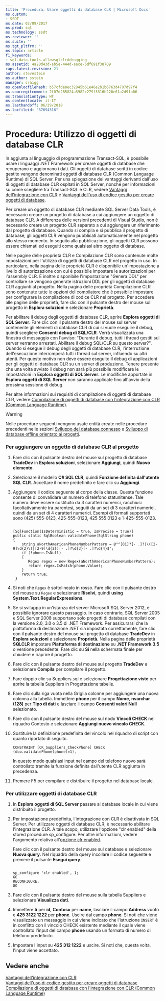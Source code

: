 ```yaml
---
title: 'Procedura: Usare oggetti di database CLR | Microsoft Docs'
ms.custom:
- SSDT
ms.date: 02/09/2017
ms.prod: sql
ms.technology: ssdt
ms.reviewer: ''
ms.suite: ''
ms.tgt_pltfrm: ''
ms.topic: article
f1_keywords:
- sql.data.tools.allowsqlclrdebugging
ms.assetid: 4a28d43d-eb5e-444d-aace-5df691f38709
caps.latest.revision: 21
author: stevestein
ms.author: sstein
manager: craigg
ms.openlocfilehash: b57cfde8ec32945b61e46e2b1b6763d4707d97f4
ms.sourcegitcommit: 2f07d285824a8982c279f3816b220e61a2d91b06
ms.translationtype: HT
ms.contentlocale: it-IT
ms.lasthandoff: 06/29/2018
ms.locfileid: "37094316"
---
```

# <a name="how-to-work-with-clr-database-objects"></a>Procedura: Utilizzo di oggetti di database CLR
In aggiunta al linguaggio di programmazione Transact\-SQL, è possibile usare i linguaggi .NET Framework per creare oggetti di database che recuperano e aggiornano i dati. Gli oggetti di database scritti in codice gestito vengono denominati oggetti di database CLR (Common Language Runtime) di SQL Server. Per una spiegazione dei vantaggi derivanti dall'uso di oggetti di database CLR ospitati in SQL Server, nonché per informazioni su come scegliere tra Transact\-SQL e CLR, vedere [Vantaggi dell'integrazione con CLR](http://msdn.microsoft.com/en-us/library/ms131045.aspx) e [Vantaggi dell'uso di codice gestito per creare oggetti di database](http://msdn.microsoft.com/en-us/library/k2e1fb36.aspx).  
  
Per creare un oggetto di database CLR mediante SQL Server Data Tools, è necessario creare un progetto di database a cui aggiungere un oggetto di database CLR. A differenza delle versioni precedenti di Visual Studio, non è necessario creare un progetto CLR separato a cui aggiungere un riferimento dal progetto di database. Quando si compila e si pubblica il progetto di database, gli oggetti CLR vengono pubblicati automaticamente nel progetto allo stesso momento. In seguito alla pubblicazione, gli oggetti CLR possono essere chiamati ed eseguiti come qualsiasi altro oggetto di database.  
  
Nelle pagine delle proprietà CLR e Compilazione CLR sono contenute molte impostazioni per l'utilizzo di oggetti di database CLR nel progetto in uso. In particolare, nella pagina delle proprietà CLR è disponibile un'impostazione a livello di autorizzazione con cui è possibile impostare le autorizzazioni per l'assembly CLR. È inoltre disponibile l'impostazione "Genera DDL" per controllare se vengono generate istruzioni DDL per gli oggetti di database CLR aggiunti al progetto. Nella pagina delle proprietà Compilazione CLR sono contenute tutte le opzioni del compilatore che è possibile impostare per configurare la compilazione di codice CLR nel progetto. Per accedere alle pagine delle proprietà, fare clic con il pulsante destro del mouse sul progetto in **Esplora soluzioni** e selezionare **Proprietà**.  
  
Per abilitare il debug degli oggetti di database CLR, aprire **Esplora oggetti di SQL Server**. Fare clic con il pulsante destro del mouse sul server contenente gli elementi di database CLR di cui si vuole eseguire il debug, quindi scegliere **Consenti debug di SQL/CLR**. Verrà visualizzata una finestra di messaggio con l'avviso: "Durante il debug, tutti i thread gestiti sul server verranno arrestati. Abilitare il debug SQL/CLR su questo server?". Quando si esegue il debug degli oggetti di database CLR, l'interruzione dell'esecuzione interromperà tutti i thread sul server, influendo su altri utenti. Per questo motivo non deve essere eseguito il debug di applicazioni per gli oggetti di database CLR su un server di produzione. Tenere presente che una volta avviato il debug non sarà più possibile modificare le impostazioni in **Esplora oggetti di SQL Server**. Le modifiche apportate in **Esplora oggetti di SQL Server** non saranno applicate fino all'avvio della prossima sessione di debug.  
  
Per altre informazioni sui requisiti di compilazione di oggetti di database CLR, vedere [Compilazione di oggetti di database con l'integrazione con CLR (Common Language Runtime)](http://msdn.microsoft.com/en-us/library/ms131046.aspx).  
  
> [!WARNING]  
> Nelle procedure seguenti vengono usate entità create nelle procedure precedenti nelle sezioni [Sviluppo del database connesso](../ssdt/connected-database-development.md) e [Sviluppo di database offline orientato ai progetti](../ssdt/project-oriented-offline-database-development.md).  
  
### <a name="to-add-a-clr-database-object-to-your-project"></a>Per aggiungere un oggetto di database CLR al progetto  
  
1.  Fare clic con il pulsante destro del mouse sul progetto di database **TradeDev** in **Esplora soluzioni**, selezionare **Aggiungi**, quindi **Nuovo elemento**.  
  
2.  Selezionare il modello **C# SQL CLR**, quindi **Funzione definita dall'utente SQL CLR**. Accettare il nome predefinito e fare clic su **Aggiungi**.  
  
3.  Aggiungere il codice seguente al corpo della classe. Questa funzione consente di convalidare un numero di telefono statunitense. Tale numero deve essere costituito da 3 caratteri numerici, racchiusi facoltativamente tra parentesi, seguiti da un set di 3 caratteri numerici, quindi da un set di 4 caratteri numerici. Esempi di formati supportati sono (425) 555-0123, 425-555-0123, 425 555 0123 e 1-425-555-0123.  
  
    ```  
  
    [SqlFunction(IsDeterministic = true, IsPrecise = true)]  
    public static SqlBoolean validatePhone(SqlString phone)  
    {  
        string aNorthAmericanPhoneNumberPattern = @"^[01]?[- .]?(\([2-9]\d{2}\)|[2-9]\d{2})[- .]?\d{3}[- .]?\d{4}$";  
        if (!phone.IsNull)  
        {  
           Regex regex = new Regex(aNorthAmericanPhoneNumberPattern);  
           return regex.IsMatch(phone.Value);  
        }  
        return true;  
     }  
    ```  
  
4.  Si noti che `Regex` è sottolineato in rosso. Fare clic con il pulsante destro del mouse su `Regex` e selezionare **Risolvi**, quindi **using System.Text.RegularExpressions**.  
  
5.  Se si sviluppa in un'istanza del server Microsoft SQL Server 2012, è possibile ignorare questo passaggio. In caso contrario, SQL Server 2005 e SQL Server 2008 supportano solo progetti di database compilati con la versione 2.0, 3.0 o 3.5 di .NET Framework. Per assicurarsi che la piattaforma di destinazione .NET sia impostata correttamente, fare clic con il pulsante destro del mouse sul progetto di database **TradeDev** in **Esplora soluzioni** e selezionare **Proprietà**. Nella pagina delle proprietà **SQLCLR** impostare **Piattaforma di destinazione** su **.NET Framework 3.5** o versione precedente. Fare clic su **Sì** nella schermata finale per chiudere e riaprire il progetto.  
  
6.  Fare clic con il pulsante destro del mouse sul progetto **TradeDev** e selezionare **Compila** per compilare il progetto.  
  
7.  Fare doppio clic su Suppliers.sql e selezionare **Progettazione viste** per aprire la tabella Suppliers in Progettazione tabelle.  
  
8.  Fare clic sulla riga vuota nella Griglia colonne per aggiungere una nuova colonna alla tabella. Immettere **phone** per il campo **Nome**, **nvarchar (128)** per **Tipo di dati** e lasciare il campo **Consenti valori Null** selezionato.  
  
9. Fare clic con il pulsante destro del mouse sul nodo **Vincoli CHECK** nel riquadro Contesto e selezionare **Aggiungi nuovo vincolo CHECK**.  
  
10. Sostituire la definizione predefinita del vincolo nel riquadro di script con quanto riportato di seguito.  
  
    ```  
    CONSTRAINT [CK_Suppliers_CheckPhone] CHECK (dbo.validatePhone(phone)=1),  
    ```  
  
    In questo modo qualsiasi input nel campo del telefono nuovo sarà controllato tramite la funzione definita dall'utente CLR aggiunta in precedenza.  
  
11. Premere F5 per compilare e distribuire il progetto nel database locale.  
  
### <a name="to-use-clr-database-objects"></a>Per utilizzare oggetti di database CLR  
  
1.  In **Esplora oggetti di SQL Server** passare al database locale in cui viene distribuito il progetto.  
  
2.  Per impostazione predefinita, l'integrazione con CLR è disattivata in SQL Server. Per utilizzare oggetti di database CLR, è necessario abilitare l'integrazione CLR. A tale scopo, utilizzare l'opzione "clr enabled" della stored procedure sp_configure. Per altre informazioni, vedere l'argomento relativo all'[opzione clr enabled](http://msdn.microsoft.com/en-us/library/ms131048.aspx).  
  
    Fare clic con il pulsante destro del mouse sul database e selezionare **Nuova query**. Nel riquadro della query incollare il codice seguente e premere il pulsante **Esegui query**.  
  
    ```  
  
    sp_configure 'clr enabled', 1;  
    GO  
    RECONFIGURE;  
    GO  
    ```  
  
3.  Fare clic con il pulsante destro del mouse sulla tabella Suppliers e selezionare **Visualizza dati**.  
  
4.  Immettere **5** per **id**, **Contoso** per **name**, lasciare il campo **Address** vuoto e **425 3122 1222** per **phone**. Uscire dal campo **phone**. Si noti che viene visualizzato un messaggio in cui viene indicato che l'istruzione `INSERT` è in conflitto con il vincolo CHECK esistente mediante il quale viene controllato l'input del campo **phone** usando un formato di numero di telefono predefinito.  
  
5.  Impostare l'input su **425 312 1222** e uscire. Si noti che, questa volta, l'input viene accettato.  
  
## <a name="see-also"></a>Vedere anche  
[Vantaggi dell'integrazione con CLR](http://msdn.microsoft.com/en-us/library/ms131045.aspx)  
[Vantaggi dell'uso di codice gestito per creare oggetti di database](http://msdn.microsoft.com/en-us/library/k2e1fb36.aspx)  
[Compilazione di oggetti di database con l'integrazione con CLR (Common Language Runtime)](http://msdn.microsoft.com/en-us/library/ms131046.aspx)  
  
